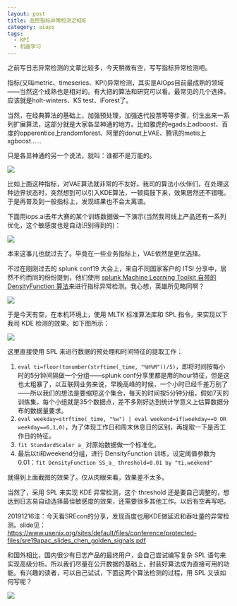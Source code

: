 ```yaml
---
layout: post
title: 监控指标异常检测之KDE
category: aiops
tags:
  - KPI
  - 机器学习
---
```


之前写日志异常检测的文章比较多，今天稍微有空，写写指标异常检测吧。

指标(又叫metric、timeseries、KPI)异常检测，其实是AIOps目前最成熟的领域——当然这个成熟也是相对的。有大把的算法和研究可以看。最常见的几个选择，应该就是holt-winters、KS test、iForest了。

当然，在经典算法的基础上，加强预处理，加强迭代投票等等步骤，衍生出来一系列扩展算法，这部分就是大家各显神通的地方。比如雅虎的egads上adboost、百度的opperentice上randomforest、阿里的donut上VAE、腾讯的metis上xgboost……

只是各显神通的另一个说法，就叫：谁都不是万能的。

![](https://pic4.zhimg.com/v2-f282382817c22ef79c367810b061110b_r.jpg)

比如上面这种指标，对VAE算法就非常的不友好。我司的算法小伙伴们，在处理这种边界状态时，突然想到可以引入KDE算法，一顿捣鼓下来，效果居然还不错哦。于是再普及到一般指标上，发现结果也不会太离谱。

下面用iops.ai去年大赛的某个训练数据做一下演示(当然我司线上产品还有一系列优化，这个敏感度也是自动识别得到的)：

![](https://pic1.zhimg.com/v2-472b52216edef01463a0b7dd7e6e31e8_r.jpg)

本来这事儿也就过去了。毕竟在一些业务指标上，VAE依然是更优选择。

不过在刚刚过去的 splunk conf19 大会上，来自不同国家客户的 ITSI 分享中，居然不约而同的纷纷提到，他们使用 [splunk Machine Learning Toolkit 自带的 DensityFunction 算法](https://conf.splunk.com/files/2019/slides/IT1171.pdf)来进行指标异常检测。我心想，英雄所见略同啊？

![](https://pic2.zhimg.com/v2-506c4a392839ef7cecc1964e18a9c421_r.jpg)

于是今天有空，在本机环境上，使用 MLTK 标准算法库和 SPL 指令，来实现以下我司 KDE 检测的效果。如下图所示：

![](https://pic4.zhimg.com/v2-5ab453407b29e12cdabd47ec58055cd3_r.jpg)

这里直接使用 SPL 来进行数据的预处理和时间特征的提取工作：

1. `eval ti=floor(tonumber(strftime(_time, "%H%M"))/5)`，即将时间按每小时的5分钟间隔做一个分组——splunk conf分享里都是用的hour特征，但是这也太粗暴了，以互联网业务来说，早晚高峰的时候，一个小时已经千差万别了——所以我们的想法是要缩短这个集合，每天的时间按5分钟分组，假如7天的训练集，每个小组就是35个数据点，差不多刚好达到统计学意义上估算数据分布的数据量要求。
2. `eval weekday=strftime(_time, "%w") | eval weekend=if(weekday==0 OR weekday==6,1,0)`，为了体现工作日和周末休息日的区别，再提取一下是否工作日的特征。
3. `fit StandardScaler a_` 对原始数据做一个标准化。
4. 最后以ti和weekend分组，进行 DensityFunction 训练，设定阈值参数为 0.01：`fit DensityFunction SS_a_ threshold=0.01 by "ti,weekend"`

就得到上面截图的效果了。仅从肉眼来看，效果差不太多。

当然了，采用 SPL 来实现 KDE 异常检测，这个 threshold 还是要自己调整的，想达到日志易自动选择最佳敏感度的效果，还需要很多其他工作。以后有空再写吧。

20191216注：今天看SREcon的分享，发现百度也用KDE做延迟和吞吐量的异常检测。slide见：<https://www.usenix.org/sites/default/files/conference/protected-files/sre19apac_slides_chen_golden_signals.pdf>

和国外相比，国内很少有日志产品的最终用户，会自己尝试编写复杂 SPL 语句来实现高级分析。所以我们尽量在公开数据的基础上，封装好算法成为直接可用的功能。有兴趣的读者，可以自己试试，下面这两个算法检测的过程，用 SPL 又该如何写呢？

![](https://pic4.zhimg.com/v2-40519405394387895f6137d30445f9f7_r.jpg)
